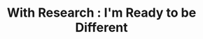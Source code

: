 ---
layout:   certificate
title:    "With Research : I'm Ready to be Different"
slug:     kreanova
category: pemateri
issuer:   "HMSI Universitas Telkom"
---